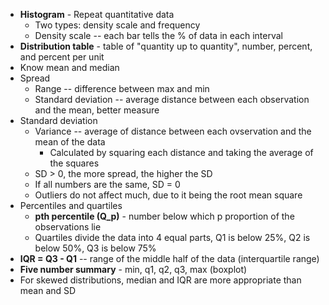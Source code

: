 * **Histogram** - Repeat quantitative data
  * Two types: density scale and frequency
  * Density scale -- each bar tells the % of data in each interval
* **Distribution table** - table of "quantity up to quantity", number, percent, and percent per unit
* Know mean and median
* Spread
  * Range -- difference between max and min
  * Standard deviation -- average distance between each observation and the mean, better measure
* Standard deviation
  * Variance -- average of distance between each ovservation and the mean of the data
    * Calculated by squaring each distance and taking the average of the squares
  * SD > 0, the more spread, the higher the SD
  * If all numbers are the same, SD = 0
  * Outliers do not affect much, due to it being the root mean square
* Percentiles and quartiles
  * **pth percentile (Q_p)** - number below which p proportion of the observations lie
  * Quartiles divide the data into 4 equal parts, Q1 is below 25%, Q2 is below 50%, Q3 is below 75%
* **IQR = Q3 - Q1** -- range of the middle half of the data (interquartile range)
* **Five number summary** - min, q1, q2, q3, max (boxplot)
* For skewed distributions, median and IQR are more appropriate than mean and SD
